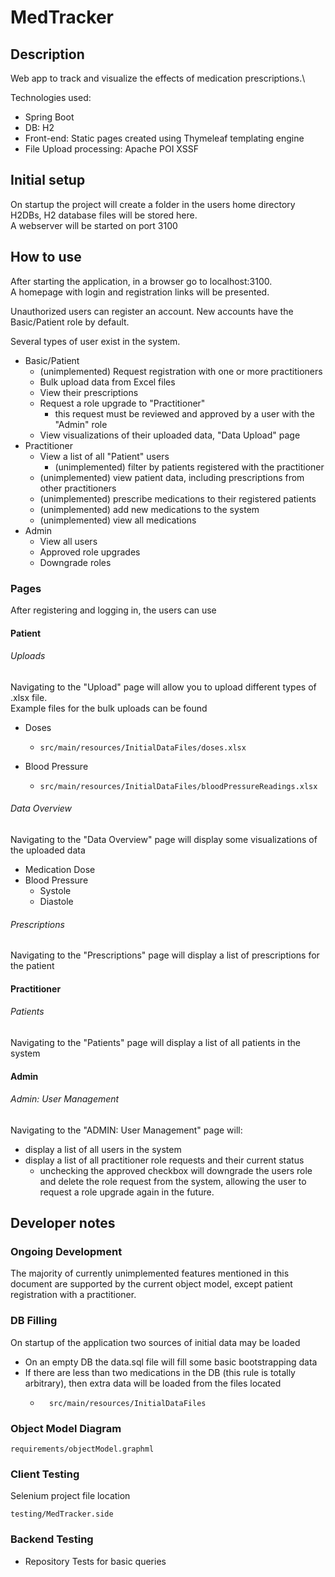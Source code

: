 # MedTracker
## Description

Web app to track and visualize the effects of medication prescriptions.\

Technologies used:
- Spring Boot
- DB: H2
- Front-end: Static pages created using Thymeleaf templating engine
- File Upload processing: Apache POI XSSF

## Initial setup
On startup the project will create a folder in the users home directory H2DBs, H2 database files will be stored here.\
A webserver will be started on port 3100

## How to use
After starting the application, in a browser go to localhost:3100.\
A homepage with login and registration links will be presented.

Unauthorized users can register an account. New accounts have the Basic/Patient role by default.

Several types of user exist in the system.
- Basic/Patient
  - (unimplemented) Request registration with one or more practitioners
  - Bulk upload data from Excel files
  - View their prescriptions
  - Request a role upgrade to "Practitioner"
    - this request must be reviewed and approved by a user with the "Admin" role
  - View visualizations of their uploaded data, "Data Upload" page
- Practitioner
  - View a list of all "Patient" users
    - (unimplemented) filter by patients registered with the practitioner
  - (unimplemented) view patient data, including prescriptions from other practitioners
  - (unimplemented) prescribe medications to their registered patients
  - (unimplemented) add new medications to the system
  - (unimplemented) view all medications
- Admin
  - View all users 
  - Approved role upgrades
  - Downgrade roles



### Pages
After registering and logging in, the users can use 
#### Patient
###### Uploads
Navigating to the "Upload" page will allow you to upload different types of .xlsx file.\
Example files for the bulk uploads can be found
- Doses
  - ```
    src/main/resources/InitialDataFiles/doses.xlsx
    ```
- Blood Pressure
  - ``` 
    src/main/resources/InitialDataFiles/bloodPressureReadings.xlsx
    ```
###### Data Overview
Navigating to the "Data Overview" page will display some visualizations of the uploaded data
- Medication Dose
- Blood Pressure
  - Systole
  - Diastole

###### Prescriptions
Navigating to the "Prescriptions" page will display a list of prescriptions for the patient

#### Practitioner
###### Patients
Navigating to the "Patients" page will display a list of all patients in the system

#### Admin
###### Admin: User Management
Navigating to the "ADMIN: User Management" page will:
- display a list of all users in the system
- display a list of all practitioner role requests and their current status
  - unchecking the approved checkbox will downgrade the users role and delete the role request from the system, 
allowing the user to request a role upgrade again in the future.

## Developer notes
### Ongoing Development
The majority of currently unimplemented features mentioned in this document are supported by the current object model,
except patient registration with a practitioner.

### DB Filling
On startup of the application two sources of initial data may be loaded
- On an empty DB the data.sql file will fill some basic bootstrapping data
- If there are less than two medications in the DB (this rule is totally arbitrary), then extra data will be loaded from the files located
  - ``` 
      src/main/resources/InitialDataFiles
      ```
    
### Object Model Diagram
```
requirements/objectModel.graphml
```
### Client Testing
Selenium project file location
```
testing/MedTracker.side
```

### Backend Testing
- Repository Tests for basic queries